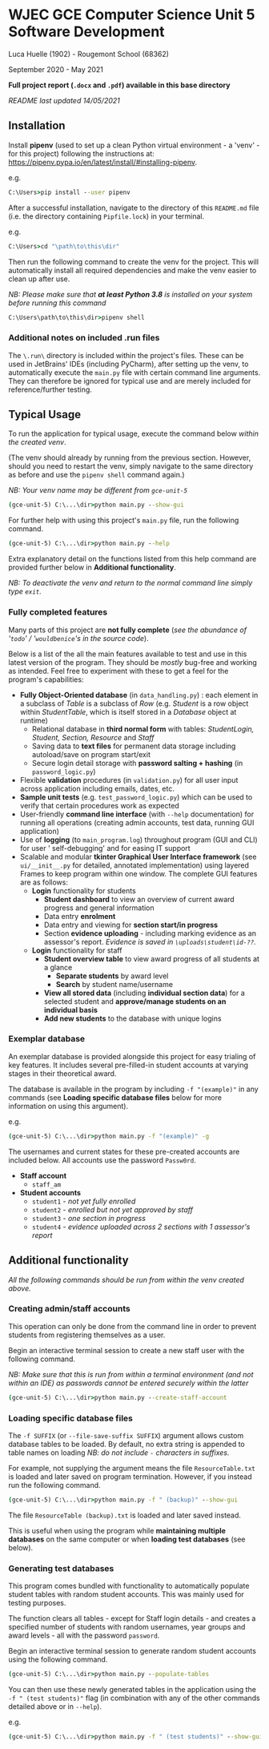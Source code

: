 # WJEC GCE Computer Science Unit 5 Software Development

Luca Huelle (1902) - Rougemont School (68362)

September 2020 - May 2021

**Full project report (`.docx` and `.pdf`) available in this base directory**

*README last updated 14/05/2021*

## Installation

Install **pipenv** (used to set up a clean Python virtual environment - a 'venv' - for this project)
following the instructions at: https://pipenv.pypa.io/en/latest/install/#installing-pipenv.

e.g.

```cmd
C:\Users>pip install --user pipenv
```

After a successful installation, navigate to the directory of this `README.md` file (i.e. the
directory containing `Pipfile.lock`) in your terminal.

e.g.

```cmd
C:\Users>cd "\path\to\this\dir"
```

Then run the following command to create the venv for the project. This will automatically install
all required dependencies and make the venv easier to clean up after use.

_NB: Please make sure that **at least Python 3.8** is installed on your system before running this
command_

```cmd
C:\Users\path\to\this\dir>pipenv shell
```

### Additional notes on included .run files

The `\.run\` directory is included within the project's files. These can be used in JetBrains'
IDEs (including PyCharm), after setting up the venv, to automatically execute the `main.py` file
with certain command line arguments. They can therefore be ignored for typical use and are merely
included for reference/further testing.

## Typical Usage

To run the application for typical usage, execute the command below _within the created venv_.

(The venv should already by running from the previous section. However, should you need to restart
the venv, simply navigate to the same directory as before and use the `pipenv shell` command again.)

_NB: Your venv name may be different from `gce-unit-5`_

```cmd
(gce-unit-5) C:\...\dir>python main.py --show-gui
```

For further help with using this project's `main.py` file, run the following command.

```cmd
(gce-unit-5) C:\...\dir>python main.py --help
```

Extra explanatory detail on the functions listed from this help command are provided further below
in **Additional functionality**.

_NB: To deactivate the venv and return to the normal command line simply type `exit`._

### Fully completed features

Many parts of this project are **not fully complete** (*see the abundance of '`todo`'
/ '`wouldbenice`'s in the source code*).

Below is a list of the all the main features available to test and use in this latest version of the
program. They should be *mostly* bug-free and working as intended. Feel free to experiment with
these to get a feel for the program's capabilities:

- **Fully Object-Oriented database** (in `data_handling.py`) : each element in a subclass of *Table*
  is a subclass of *Row* (e.g. *Student* is a row object within *StudentTable*, which is itself
  stored in a *Database* object at runtime)
    - Relational database in **third normal form** with tables: *StudentLogin, Student, Section,
      Resource* and *Staff*
    - Saving data to **text files** for permanent data storage including autoload/save on program
      start/exit
    - Secure login detail storage with **password salting + hashing** (in `password_logic.py`)
- Flexible **validation** procedures (in `validation.py`) for all user input across application
  including emails, dates, etc.
- **Sample unit tests** (e.g. `test_password_logic.py`) which can be used to verify that certain
  procedures work as expected
- User-friendly **command line interface** (with `--help` documentation) for running all
  operations (creating admin accounts, test data, running GUI application)
- Use of **logging** (to `main_program.log`) throughout program (GUI and CLI) for user '
  self-debugging' and for easing IT support
- Scalable and modular **tkinter Graphical User Interface framework** (see `ui/__init__.py` for
  detailed, annotated implementation) using layered Frames to keep program within one window. The
  complete GUI features are as follows:
    - **Login** functionality for students
        - **Student dashboard** to view an overview of current award progress and general
          information
        - Data entry **enrolment**
        - Data entry and viewing for **section start/in progress**
        - Section **evidence uploading** - including marking evidence as an assessor's report.
          _Evidence is saved in `\uploads\student\id-??`._
    - **Login** functionality for staff
        - **Student overview table** to view award progress of all students at a glance
            - **Separate students** by award level
            - **Search** by student name/username
        - **View all stored data** (including **individual section data**) for a selected student
          and **approve/manage students on an individual basis**
        - **Add new students** to the database with unique logins

### Exemplar database

An exemplar database is provided alongside this project for easy trialing of key features. It
includes several pre-filled-in student accounts at varying stages in their theoretical award.

The database is available in the program by including `-f "(example)"` in any commands (see
**Loading specific database files** below for more information on using this argument).

e.g.

```cmd
(gce-unit-5) C:\...\dir>python main.py -f "(example)" -g
```

The usernames and current states for these pre-created accounts are included below. All accounts use
the password `Passw0rd`.

- **Staff account**
    - `staff_am`
- **Student accounts**
    - `student1` - _not yet fully enrolled_
    - `student2` - _enrolled but not yet approved by staff_
    - `student3` - _one section in progress_
    - `student4` - _evidence uploaded across 2 sections with 1 assessor's report_

## Additional functionality

_All the following commands should be run from within the venv created above._

### Creating admin/staff accounts

This operation can only be done from the command line in order to prevent students from registering
themselves as a user.

Begin an interactive terminal session to create a new staff user with the following command.

_NB: Make sure that this is run from within a terminal environment (and not within an IDE) as
passwords cannot be entered securely within the latter_

```cmd
(gce-unit-5) C:\...\dir>python main.py --create-staff-account
```

### Loading specific database files

The `-f SUFFIX` (or `--file-save-suffix SUFFIX`) argument allows custom database tables to be
loaded. By default, no extra string is appended to table names on loading
_NB: do not include `-` characters in suffixes._

For example, not supplying the argument means the file `ResourceTable.txt` is loaded and later saved
on program termination. However, if you instead run the following command.

```cmd
(gce-unit-5) C:\...\dir>python main.py -f " (backup)" --show-gui
```

The file `ResourceTable (backup).txt` is loaded and later saved instead.

This is useful when using the program while **maintaining multiple databases** on the same computer
or when **loading test databases** (see below).

### Generating test databases

This program comes bundled with functionality to automatically populate student tables with random
student accounts. This was mainly used for testing purposes.

The function clears all tables - except for Staff login details - and creates a specified number of
students with random usernames, year groups and award levels - all with the password `password`.

Begin an interactive terminal session to generate random student accounts using the following
command.

```cmd
(gce-unit-5) C:\...\dir>python main.py --populate-tables
```

You can then use these newly generated tables in the application using the `-f " (test students)"`
flag
(in combination with any of the other commands detailed above or in `--help`).

e.g.

```cmd
(gce-unit-5) C:\...\dir>python main.py -f " (test students)" --show-gui
```
